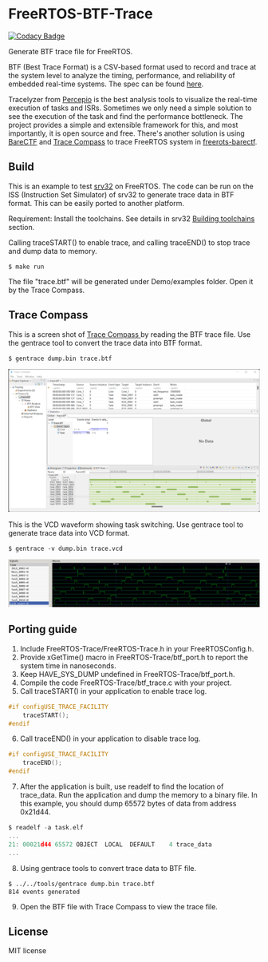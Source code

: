 # FreeRTOS-BTF-Trace

[![Codacy Badge](https://app.codacy.com/project/badge/Grade/f952ae549fe94c2b88401a2cf935359b)](https://www.codacy.com/gh/kuopinghsu/FreeRTOS-BTF-Trace/dashboard?utm_source=github.com&amp;utm_medium=referral&amp;utm_content=kuopinghsu/FreeRTOS-BTF-Trace&amp;utm_campaign=Badge_Grade)

Generate BTF trace file for FreeRTOS.

BTF (Best Trace Format) is a CSV-based format used to record and trace at the system
level to analyze the timing, performance, and reliability of embedded real-time systems.
The spec can be found [here](https://assets.vector.com/cms/content/products/TA_Tool_Suite/Docs/BTF_Specification.pdf).

Tracelyzer from [Percepio](https://percepio.com/tracealyzer/) is the best analysis tools to visualize the real-time execution of tasks and ISRs. Sometimes we only need a simple solution to see the execution of the task and find the performance bottleneck. The project provides a simple and extensible framework for this, and most importantly, it is open source and free. There's another solution is using [BareCTF](https://barectf.org/) and [Trace Compass](https://www.eclipse.org/tracecompass/) to trace FreeRTOS system in [freerots-barectf](https://github.com/gpollo/freertos-barectf).

## Build

This is an example to test <A Href="https://github.com/kuopinghsu/srv32">srv32</A> on FreeRTOS. The code can be run on the ISS (Instruction Set Simulator) of srv32 to generate trace data in BTF format. This can be easily ported to another platform.

Requirement: Install the toolchains. See details in srv32 <A Href="https://github.com/kuopinghsu/srv32#building-toolchains">Building toolchains</A> section.

Calling traceSTART() to enable trace, and calling traceEND() to stop trace and dump data to memory.

    $ make run

The file "trace.btf" will be generated under Demo/examples folder. Open it by the Trace Compass.

## Trace Compass

This is a screen shot of <a href="https://www.eclipse.org/tracecompass/"> Trace Compass </a>
by reading the BTF trace file. Use the gentrace tool to convert the trace data into BTF format.

    $ gentrace dump.bin trace.btf

<img src="images/trace-compass.png" alt="trace-compass" width=640>

This is the VCD waveform showing task switching. Use gentrace tool to generate trace data into
VCD format.

    $ gentrace -v dump.bin trace.vcd

<img src="images/vcd.png" alt="vcd" width=640>

## Porting guide

1.  Include FreeRTOS-Trace/FreeRTOS-Trace.h in your FreeRTOSConfig.h.
2.  Provide xGetTime() macro in FreeRTOS-Trace/btf_port.h to report the system time in nanoseconds.
3.  Keep HAVE_SYS_DUMP undefined in FreeRTOS-Trace/btf_port.h.
4.  Compile the code FreeRTOS-Trace/btf_trace.c with your project.
5.  Call traceSTART() in your application to enable trace log.
```c
#if configUSE_TRACE_FACILITY
    traceSTART();
#endif
```
6.  Call traceEND() in your application to disable trace log.
```c
#if configUSE_TRACE_FACILITY
    traceEND();
#endif
```
7.  After the application is built, use readelf to find the location of trace_data. Run the application and dump the memory to a binary file. In this example, you should dump 65572 bytes of data from address 0x21d44.
```c
$ readelf -a task.elf
...
21: 00021d44 65572 OBJECT  LOCAL  DEFAULT    4 trace_data
...
```
8.  Using gentrace tools to convert trace data to BTF file.
```
$ ../../tools/gentrace dump.bin trace.btf
814 events generated
```
9.  Open the BTF file with Trace Compass to view the trace file.

## License

MIT license


